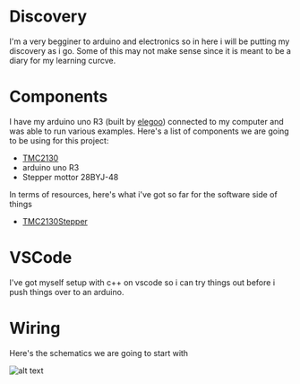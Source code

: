 # Discovery

I'm a very begginer to arduino and electronics so in here i will be putting my discovery as i go.
Some of this may not make sense since it is meant to be a diary for my learning curcve.

# Components

I have my arduino uno R3 (built by [elegoo](https://www.elegoo.com)) connected to my computer and
was able to run various examples. Here's a list of components we are going to be using for this project:

* [TMC2130](https://www.trinamic.com/fileadmin/assets/Products/ICs_Documents/TMC2130_datasheet.pdf)
* arduino uno R3
* Stepper mottor 28BYJ-48

In terms of resources, here's what i've got so far for the software side of things

* [TMC2130Stepper](https://platformio.org/lib/show/1493/TMC2130Stepper/examples)

# VSCode

I've got myself setup with c++ on vscode so i can try things out before i push things over to
an arduino.

# Wiring

Here's the schematics we are going to start with

![alt text][tmc2130Img]






[tmc2130Img]: https://raw.githubusercontent.com/opposite-bracket/arduino-motor-rotator/master/imgs/tmc2130-schematics.jpg "TMC2130 schematics"